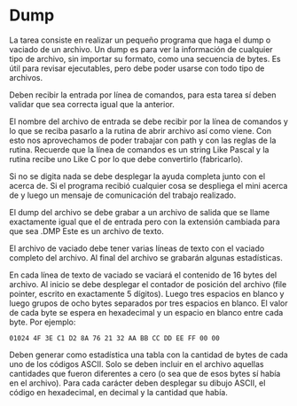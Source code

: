 # Dump

La tarea consiste en realizar un pequeño programa que haga el dump o vaciado de un archivo. Un dump es para ver la información de
cualquier tipo de archivo, sin importar su formato, como una secuencia de bytes. Es útil para revisar ejecutables, pero debe poder usarse con
todo tipo de archivos.

Deben recibir la entrada por línea de comandos, para esta tarea sí deben validar que sea correcta igual que la anterior.

El nombre del archivo de entrada se debe recibir por la línea de comandos y lo que se reciba pasarlo a la rutina de abrir archivo así como
viene. Con esto nos aprovechamos de poder trabajar con path y con las reglas de la rutina. Recuerde que la línea de comandos es un string
Like Pascal y la rutina recibe uno Like C por lo que debe convertirlo (fabricarlo).

Si no se digita nada se debe desplegar la ayuda completa junto con el acerca de. Si el programa recibió cualquier cosa se despliega el mini
acerca de y luego un mensaje de comunicación del trabajo realizado.

El dump del archivo se debe grabar a un archivo de salida que se llame exactamente igual que el de entrada pero con la extensión cambiada
para que sea .DMP Este es un archivo de texto.

El archivo de vaciado debe tener varias líneas de texto con el vaciado completo del archivo. Al final del archivo se grabarán algunas
estadísticas.

En cada línea de texto de vaciado se vaciará el contenido de 16 bytes del archivo. Al inicio se debe desplegar el contador de posición del
archivo (file pointer, escrito en exactamente 5 dígitos). Luego tres espacios en blanco y luego grupos de ocho bytes separados por tres
espacios en blanco. El valor de cada byte se espera en hexadecimal y un espacio en blanco entre cada byte. Por ejemplo:
````
01024 4F 3E C1 D2 8A 76 21 32 AA BB CC DD EE FF 00 00
````

Deben generar como estadística una tabla con la cantidad de bytes de cada uno de los códigos ASCII. Solo se deben incluir en el archivo
aquellas cantidades que fueron diferentes a cero (o sea que de esos bytes sí había en el archivo). Para cada carácter deben desplegar su
dibujo ASCII, el código en hexadecimal, en decimal y la cantidad que había. 
